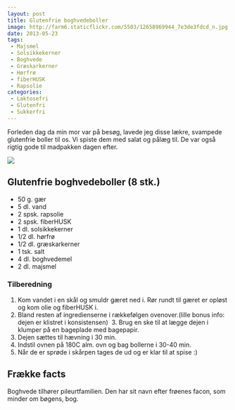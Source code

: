 ```yaml
---
layout: post
title: Glutenfrie boghvedeboller
image: http://farm6.staticflickr.com/5503/12658969944_7e3de3fdcd_n.jpg
date: 2013-05-23
tags:
 - Majsmel
 - Solsikkekerner
 - Boghvede
 - Græskarkerner
 - Hørfrø
 - fiberHUSK
 - Rapsolie
categories:
 - Laktosefri
 - Glutenfri
 - Sukkerfri
---
```


Forleden dag da min mor var på besøg, lavede jeg disse lækre, svampede
glutenfrie boller til os. Vi spiste dem med salat og pålæg til. De var også
rigtig gode til madpakken dagen efter.

[ ![](http://1.bp.blogspot.com/-rqwWSiU1EWA/UZ6DTZG24jI/AAAAAAAAA7I/qmkCIzvodiA/s1600/Glutenfri_boghvedeboller+copy.jpg) ](http://1.bp.blogspot.com/-rqwWSiU1EWA/UZ6DTZG24jI/AAAAAAAAA7I/qmkCIzvodiA/s1600/Glutenfri_boghvedeboller+copy.jpg)

## Glutenfrie boghvedeboller (8 stk.)
- 50 g. gær
- 5 dl. vand
- 2 spsk. rapsolie
- 2 spsk. fiberHUSK
- 1 dl. solsikkekerner
- 1/2 dl. hørfrø
- 1/2 dl. græskarkerner
- 1 tsk. salt
- 4 dl. boghvedemel
- 2 dl. majsmel

### Tilberedning

1. Kom vandet i en skål og smuldr gæret ned i. Rør rundt til gæret er opløst og
   kom olie og fiberHUSK i.
2. Bland resten af ingredienserne i rækkefølgen ovenover.(lille bonus info:
   dejen er klistret i konsistensen) 
3. Brug en ske til at lægge dejen i klumper på en bageplade med bagepapir.
4. Dejen sættes til hævning i 30 min. 
5. Indstil ovnen på 180C alm. ovn og bag bollerne i 30-40 min.
6. Når de er sprøde i skårpen tages de ud og er klar til at spise :)

## Frække facts
Boghvede tilhører pileurtfamilien. Den har sit navn efter frøenes facon, som
minder om bøgens, bog.
